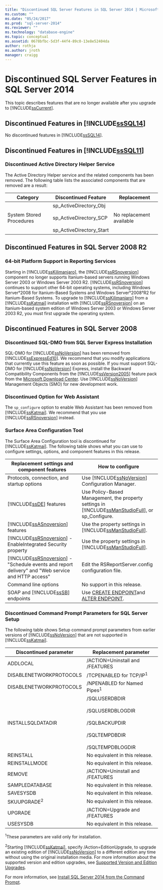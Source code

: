 ```yaml
---
title: "Discontinued SQL Server Features in SQL Server 2014 | Microsoft Docs"
ms.custom: ""
ms.date: "05/24/2017"
ms.prod: "sql-server-2014"
ms.reviewer: ""
ms.technology: "database-engine"
ms.topic: conceptual
ms.assetid: 0678bfbc-5d3f-44f4-89c0-13e8e52404da
author: rothja
ms.author: jroth
manager: craigg
---
```

# Discontinued SQL Server Features in SQL Server 2014
  This topic describes features that are no longer available after you upgrade to [!INCLUDE[ssCurrent](../includes/sscurrent-md.md)].  
  
## Discontinued Features in [!INCLUDE[ssSQL14](../includes/sssql14-md.md)]  
 No discontinued features in [!INCLUDE[ssSQL14](../includes/sssql14-md.md)].  
  
## Discontinued Features in [!INCLUDE[ssSQL11](../includes/sssql11-md.md)]  
  
### Discontinued Active Directory Helper Service  
 The Active Directory Helper service and the related components has been removed. The following table lists the associated components that are removed are a result:  
  
|Category|Discontinued Feature|Replacement|  
|--------------|--------------------------|-----------------|  
|System Stored Procedures|sp_ActiveDirectory_Obj<br /><br /> sp_ActiveDirectory_SCP<br /><br /> sp_ActiveDirectory_Start|No replacement available|  
  
## Discontinued Features in SQL Server 2008 R2  
  
### 64-bit Platform Support in Reporting Services  
 Starting in [!INCLUDE[ssKilimanjaro](../includes/sskilimanjaro-md.md)], the [!INCLUDE[ssRSnoversion](../includes/ssrsnoversion-md.md)] component no longer supports Itanium-based servers running Windows Server 2003 or Windows Server 2003 R2. [!INCLUDE[ssRSnoversion](../includes/ssrsnoversion-md.md)] continues to support other 64-bit operating systems, including Windows Server°2008 for Itanium-Based Systems and Windows Server°2008°R2 for Itanium-Based Systems. To upgrade to [!INCLUDE[ssKilimanjaro](../includes/sskilimanjaro-md.md)] from a [!INCLUDE[ssKatmai](../includes/sskatmai-md.md)] installation with [!INCLUDE[ssRSnoversion](../includes/ssrsnoversion-md.md)] on an Itanium-based system edition of Windows Server 2003 or Windows Server 2003 R2, you must first upgrade the operating system.  
  
## Discontinued Features in SQL Server 2008  
  
### Discontinued SQL-DMO from SQL Server Express Installation  
 SQL-DMO for [!INCLUDE[ssNoVersion](../includes/ssnoversion-md.md)] has been removed from [!INCLUDE[ssExpressEd10](../includes/ssexpressed10-md.md)]. We recommend that you modify applications that currently use this feature as soon as possible. If you must support SQL-DMO for [!INCLUDE[ssNoVersion](../includes/ssnoversion-md.md)] Express, install the Backward Compatibility Components from the [!INCLUDE[ssVersion2005](../includes/ssversion2005-md.md)] feature pack from the [Microsoft Download Center](https://www.microsoft.com/download/). Use [!INCLUDE[ssNoVersion](../includes/ssnoversion-md.md)] Management Objects (SMO) for new development work.  
  
### Discontinued Option for Web Assistant  
 The `sp_configure` option to enable Web Assistant has been removed from [!INCLUDE[ssKatmai](../includes/sskatmai-md.md)]. We recommend that you use [!INCLUDE[ssRSnoversion](../includes/ssrsnoversion-md.md)] instead.  
  
### Surface Area Configuration Tool  
 The Surface Area Configuration tool is discontinued for [!INCLUDE[ssKatmai](../includes/sskatmai-md.md)]. The following table shows what you can use to configure settings, options, and component features in this release.  
  
|Replacement settings and component features|How to configure|  
|-------------------------------------------------|----------------------|  
|Protocols, connection, and startup options|Use [!INCLUDE[ssNoVersion](../includes/ssnoversion-md.md)] Configuration Manager.|  
|[!INCLUDE[ssDE](../includes/ssde-md.md)] features|Use Policy-Based Management, the property settings in [!INCLUDE[ssManStudioFull](../includes/ssmanstudiofull-md.md)], or sp_Configure.|  
|[!INCLUDE[ssASnoversion](../includes/ssasnoversion-md.md)] features|Use the property settings in [!INCLUDE[ssManStudioFull](../includes/ssmanstudiofull-md.md)].|  
|[!INCLUDE[ssRSnoversion](../includes/ssrsnoversion-md.md)] - EnableIntegrated Security property|Use the property settings in [!INCLUDE[ssManStudioFull](../includes/ssmanstudiofull-md.md)].|  
|[!INCLUDE[ssRSnoversion](../includes/ssrsnoversion-md.md)] - "Schedule events and report delivery" and "Web service and HTTP access"|Edit the RSReportServer.config configuration file.|  
|Command line options|No support in this release.|  
|SOAP and [!INCLUDE[ssSB](../includes/sssb-md.md)] endpoints|Use [CREATE ENDPOINT](/sql/t-sql/statements/create-endpoint-transact-sql)and [ALTER ENDPOINT](/sql/t-sql/statements/alter-endpoint-transact-sql).|  
  
### Discontinued Command Prompt Parameters for SQL Server Setup  
 The following table shows Setup command prompt parameters from earlier versions of [!INCLUDE[ssNoVersion](../includes/ssnoversion-md.md)] that are not supported in [!INCLUDE[ssKatmai](../includes/sskatmai-md.md)].  
  
|Discontinued parameter|Replacement parameter|  
|----------------------------|---------------------------|  
|ADDLOCAL|/ACTION=Uninstall and /FEATURES|  
|DISABLENETWORKPROTOCOLS|/TCPENABLED for TCP/IP<sup>1</sup>|  
|DISABLENETWORKPROTOCOLS|/NPENABLED for Named Pipes<sup>1</sup>|  
|INSTALLSQLDATADIR|/SQLUSERDBDIR<br /><br /> /SQLUSERDBLOGDIR<br /><br /> /SQLBACKUPDIR<br /><br /> /SQLTEMPDBDIR<br /><br /> /SQLTEMPDBLOGDIR|  
|REINSTALL|No equivalent in this release.|  
|REINSTALLMODE|No equivalent in this release.|  
|REMOVE|/ACTION=Uninstall and /FEATURES|  
|SAMPLEDATABASE|No equivalent in this release.|  
|SAVESYSDB|No equivalent in this release.|  
|SKUUPGRADE<sup>2</sup>|No equivalent in this release.|  
|UPGRADE|/ACTION=Upgrade and /FEATURES|  
|USESYSDB|No equivalent in this release.|  
  
 <sup>1</sup>These parameters are valid only for installation.  
  
 <sup>2</sup>Starting [!INCLUDE[ssKatmai](../includes/sskatmai-md.md)], specify /Action=EditionUpgrade, to upgrade an existing edition of [!INCLUDE[ssNoVersion](../includes/ssnoversion-md.md)] to a different edition any time without using the original installation media. For more information about the supported version and edition upgrades, see [Supported Version and Edition Upgrades](../database-engine/install-windows/supported-version-and-edition-upgrades.md).  
  
 For more information, see [Install SQL Server 2014 from the Command Prompt](../database-engine/install-windows/install-sql-server-from-the-command-prompt.md).  
  
  
